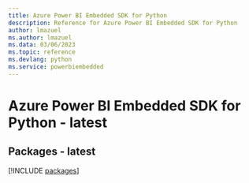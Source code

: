 ```yaml
---
title: Azure Power BI Embedded SDK for Python
description: Reference for Azure Power BI Embedded SDK for Python
author: lmazuel
ms.author: lmazuel
ms.data: 03/06/2023
ms.topic: reference
ms.devlang: python
ms.service: powerbiembedded
---
```

# Azure Power BI Embedded SDK for Python - latest
## Packages - latest
[!INCLUDE [packages](power-bi-embedded-index.md)]